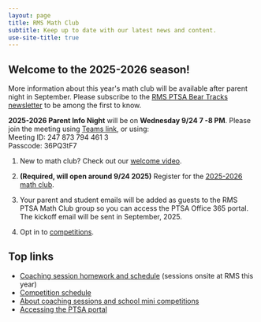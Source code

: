 ```yaml
---
layout: page
title: RMS Math Club
subtitle: Keep up to date with our latest news and content.
use-site-title: true
---
```


## Welcome to the 2025-2026 season!

More information about this year's math club will be available after parent night in September. Please subscribe to the
[RMS PTSA Bear Tracks newsletter](http://tinyurl.com/GetBearTracks) to be among the first to know.

**2025-2026 Parent Info Night** will be on **Wednesday 9/24 7 -8 PM**. Please join the meeting using [Teams link](https://teams.microsoft.com/l/meetup-join/19%3ameeting_MTZmMGU4NmItOTA1My00NDY0LWFjNzMtNjRjZjA4YzYxMWNk%40thread.v2/0?context=%7b%22Tid%22%3a%22f2d61132-f6d6-42d2-b97f-caa2960fb0f7%22%2c%22Oid%22%3a%223b8970ea-cdf8-428d-804c-cb24cf390562%22%7d), or using:   
Meeting ID: 247 873 794 461 3    
Passcode: 36PQ3tF7

1. New to math club? Check out our [welcome video](https://www.youtube.com/watch?v=HP58Q_IAsq8).

2. **(Required, will open around 9/24 2025)** Register for the [2025-2026 math club](http://rmsptsa.org/Packet/MathClubReg).

3. Your parent and student emails will be added as guests to the RMS PTSA Math Club group so you can access the PTSA Office 365 portal. The kickoff email will be sent in September, 2025.

4. Opt in to [competitions](/competitions).

## Top links

- [Coaching session homework and schedule](/schedule) (sessions onsite at RMS this year)
- [Competition schedule](/competitions)
- [About coaching sessions and school mini competitions](/sessions)
- [Accessing the PTSA portal](/portal)
